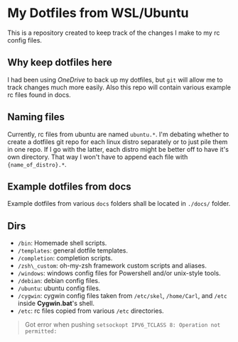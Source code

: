 # My Dotfiles from WSL/Ubuntu


This is a repository created to keep track of the changes I make to my rc config files.

## Why keep dotfiles here

I had been using *OneDrive* to back up my dotfiles, but `git` will allow me to track changes much more easily.
Also this repo will contain various example rc files found in docs.

## Naming files
Currently, rc files from ubuntu are named `ubuntu.*`.  I'm debating whether to create a dotfiles git repo for each linux distro separately or to just pile them in one repo.  If I go with the latter, each distro might be better off to have it's own directory.  That way I won't have to append each file with `{name_of_distro}.*`.

## Example dotfiles from docs

Example dotfiles from various `docs` folders shall be located in `./docs/` folder.

## Dirs

- `/bin`: Homemade shell scripts.
- `/templates`: general dotfile templates.
- `/completion`: completion scripts.
- `/zsh\_custom`: oh-my-zsh framework custom scripts and aliases.
- `/windows`: windows config files for Powershell and/or unix-style tools.
- `/debian`: debian config files.
- `/ubuntu`: ubuntu config files.
- `/cygwin`: cygwin config files taken from `/etc/skel`, `/home/Carl`, and `/etc` inside **Cygwin.bat**'s shell.
- `/etc`: rc files copied from various `/etc` directories.

> Got error when pushing
> `setsockopt IPV6_TCLASS 8: Operation not permitted:`
